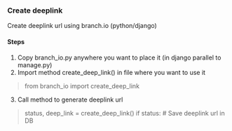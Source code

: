 ### Create deeplink
Create deeplink url using branch.io (python/django)

#### Steps
1. Copy branch_io.py anywhere you want to place it (in django parallel to manage.py)
2. Import method create_deep_link() in file where you want to use it
> from branch_io import create_deep_link
3. Call method to generate deeplink url
> status, deep_link = create_deep_link()
if status:
    # Save deeplink url in DB

